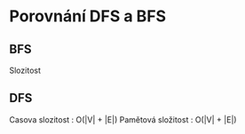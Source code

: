 # Porovnání DFS a BFS
## BFS
Slozitost 

## DFS
Casova slozitost : O(|V| + |E|)
Pamětová složitost : O(|V| + |E|)
